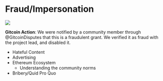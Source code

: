 # Fraud/Impersonation

![](https://lh3.googleusercontent.com/G7OMn4K3OYARK2Rp1OX0mSE0o9aeBO9wh1_iYA5CegF2J3w7Xo-SZoXswd1tCdt7ORqm0JObo_N_Kb4Kyho8KaMUtE9qrmMox4nHbWJTvElo7RUZ7h-TGWPR64u6mzcFWeXxKBY)

**Gitcoin Action**: We were notified by a community member through @GitcoinDisputes that this is a fraudulent grant. We verified it as fraud with the project lead, and disabled it.

* Hateful Content
* Advertising
* Ethereum Ecosystem
  * Understanding the community norms
* Bribery/Quid Pro Quo

